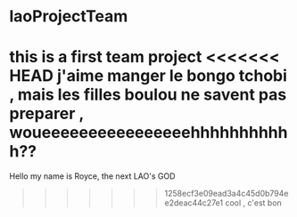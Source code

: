 # laoProjectTeam
this is a first team project
<<<<<<< HEAD
j'aime manger le bongo tchobi , mais les filles boulou ne savent pas preparer , woueeeeeeeeeeeeeeeehhhhhhhhhhh??
=======
Hello my name is Royce, the next LAO's GOD

>>>>>>> 1258ecf3e09ead3a4c45d0b794ee2deac44c27e1
cool , c'est bon
